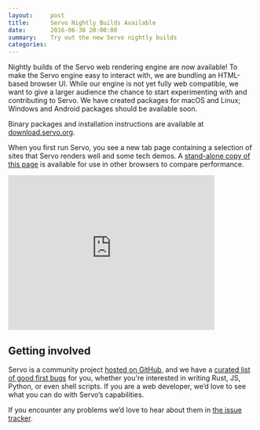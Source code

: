 ```yaml
---
layout:     post
title:      Servo Nightly Builds Available
date:       2016-06-30 20:00:00
summary:    Try out the new Servo nightly builds
categories:
---
```


Nightly builds of the Servo web rendering engine are now available! To make
the Servo engine easy to interact with, we are bundling an HTML-based browser
UI. While our engine is not yet fully web compatible, we want to give a larger
audience the chance to start experimenting with and contributing to Servo. We
have created packages for macOS and Linux; Windows and Android packages should
be available soon.

Binary packages and installation instructions are available at
[download.servo.org](http://download.servo.org/index.html).

When you first run Servo, you see a new tab page containing a selection of
sites that Servo renders well and some tech demos. A
[stand-alone copy of this page](https://servo.org/bhtml-newtab/newtab.html) is
available for use in other browsers to compare performance.

<iframe width="420" height="315" src="https://www.youtube.com/embed/jJXW072MatI" frameborder="0" allowfullscreen></iframe>

## Getting involved

Servo is a community project
[hosted on GitHub](https://github.com/servo/servo/), and we have a
[curated list of good first bugs](https://starters.servo.org/) for you,
whether you're interested in writing Rust, JS, Python, or even shell
scripts. If you are a web developer, we’d love to see what you can do with
Servo’s capabilities.

If you encounter any problems we’d love to hear about them in
[the issue tracker](https://github.com/servo/servo/issues).
